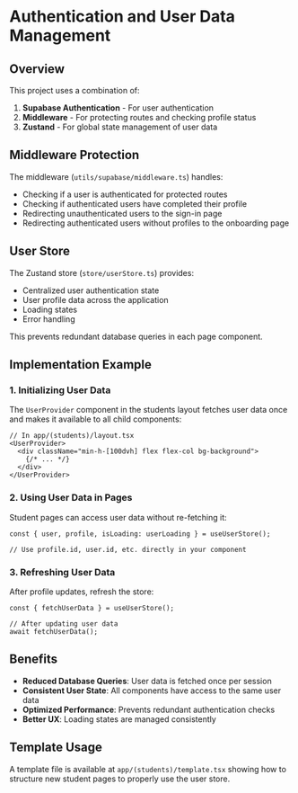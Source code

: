# Authentication and User Data Management

## Overview

This project uses a combination of:

1. **Supabase Authentication** - For user authentication
2. **Middleware** - For protecting routes and checking profile status
3. **Zustand** - For global state management of user data

## Middleware Protection

The middleware (`utils/supabase/middleware.ts`) handles:

- Checking if a user is authenticated for protected routes
- Checking if authenticated users have completed their profile
- Redirecting unauthenticated users to the sign-in page
- Redirecting authenticated users without profiles to the onboarding page

## User Store

The Zustand store (`store/userStore.ts`) provides:

- Centralized user authentication state
- User profile data across the application
- Loading states
- Error handling

This prevents redundant database queries in each page component.

## Implementation Example

### 1. Initializing User Data

The `UserProvider` component in the students layout fetches user data once and makes it available to all child components:

```tsx
// In app/(students)/layout.tsx
<UserProvider>
  <div className="min-h-[100dvh] flex flex-col bg-background">
    {/* ... */}
  </div>
</UserProvider>
```

### 2. Using User Data in Pages

Student pages can access user data without re-fetching it:

```tsx
const { user, profile, isLoading: userLoading } = useUserStore();

// Use profile.id, user.id, etc. directly in your component
```

### 3. Refreshing User Data

After profile updates, refresh the store:

```tsx
const { fetchUserData } = useUserStore();

// After updating user data
await fetchUserData();
```

## Benefits

- **Reduced Database Queries**: User data is fetched once per session
- **Consistent User State**: All components have access to the same user data
- **Optimized Performance**: Prevents redundant authentication checks
- **Better UX**: Loading states are managed consistently

## Template Usage

A template file is available at `app/(students)/template.tsx` showing how to
structure new student pages to properly use the user store.
